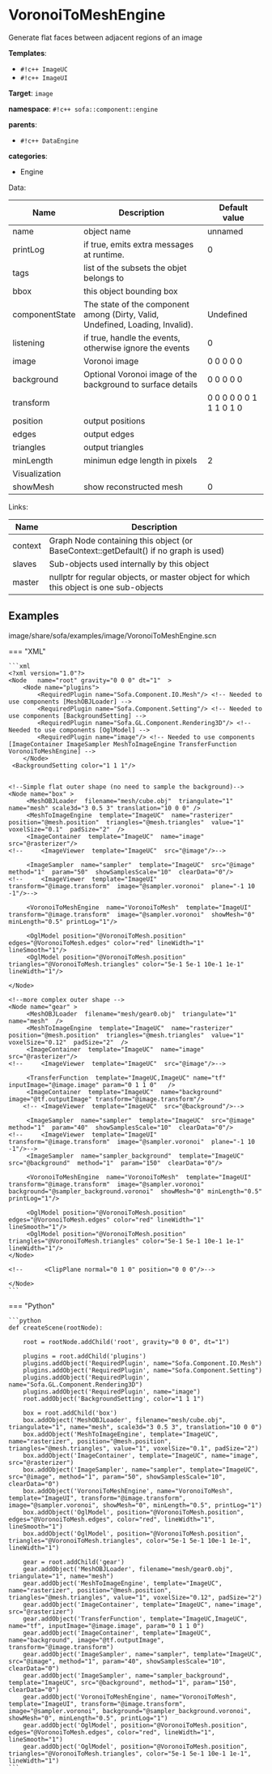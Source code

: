 # VoronoiToMeshEngine

Generate flat faces between adjacent regions of an image


__Templates__:

- `#!c++ ImageUC`
- `#!c++ ImageUI`

__Target__: `image`

__namespace__: `#!c++ sofa::component::engine`

__parents__: 

- `#!c++ DataEngine`

__categories__: 

- Engine

Data: 

<table>
<thead>
    <tr>
        <th>Name</th>
        <th>Description</th>
        <th>Default value</th>
    </tr>
</thead>
<tbody>
	<tr>
		<td>name</td>
		<td>
object name
</td>
		<td>unnamed</td>
	</tr>
	<tr>
		<td>printLog</td>
		<td>
if true, emits extra messages at runtime.
</td>
		<td>0</td>
	</tr>
	<tr>
		<td>tags</td>
		<td>
list of the subsets the objet belongs to
</td>
		<td></td>
	</tr>
	<tr>
		<td>bbox</td>
		<td>
this object bounding box
</td>
		<td></td>
	</tr>
	<tr>
		<td>componentState</td>
		<td>
The state of the component among (Dirty, Valid, Undefined, Loading, Invalid).
</td>
		<td>Undefined</td>
	</tr>
	<tr>
		<td>listening</td>
		<td>
if true, handle the events, otherwise ignore the events
</td>
		<td>0</td>
	</tr>
	<tr>
		<td>image</td>
		<td>
Voronoi image
</td>
		<td>0 0 0 0 0</td>
	</tr>
	<tr>
		<td>background</td>
		<td>
Optional Voronoi image of the background to surface details
</td>
		<td>0 0 0 0 0</td>
	</tr>
	<tr>
		<td>transform</td>
		<td>

</td>
		<td>0 0 0 0 0 0 1 1 1 0 1 0</td>
	</tr>
	<tr>
		<td>position</td>
		<td>
output positions
</td>
		<td></td>
	</tr>
	<tr>
		<td>edges</td>
		<td>
output edges
</td>
		<td></td>
	</tr>
	<tr>
		<td>triangles</td>
		<td>
output triangles
</td>
		<td></td>
	</tr>
	<tr>
		<td>minLength</td>
		<td>
minimun edge length in pixels
</td>
		<td>2</td>
	</tr>
	<tr>
		<td colspan="3">Visualization</td>
	</tr>
	<tr>
		<td>showMesh</td>
		<td>
show reconstructed mesh
</td>
		<td>0</td>
	</tr>

</tbody>
</table>

Links: 

| Name | Description |
| ---- | ----------- |
|context|Graph Node containing this object (or BaseContext::getDefault() if no graph is used)|
|slaves|Sub-objects used internally by this object|
|master|nullptr for regular objects, or master object for which this object is one sub-objects|



## Examples

image/share/sofa/examples/image/VoronoiToMeshEngine.scn

=== "XML"

    ```xml
    <?xml version="1.0"?>
    <Node 	name="root" gravity="0 0 0" dt="1"  >
        <Node name="plugins">
            <RequiredPlugin name="Sofa.Component.IO.Mesh"/> <!-- Needed to use components [MeshOBJLoader] -->
            <RequiredPlugin name="Sofa.Component.Setting"/> <!-- Needed to use components [BackgroundSetting] -->
            <RequiredPlugin name="Sofa.GL.Component.Rendering3D"/> <!-- Needed to use components [OglModel] -->
            <RequiredPlugin name="image"/> <!-- Needed to use components [ImageContainer ImageSampler MeshToImageEngine TransferFunction VoronoiToMeshEngine] -->
        </Node>
     <BackgroundSetting color="1 1 1"/>
    	
    
    <!--Simple flat outer shape (no need to sample the background)-->
    <Node name="box" >
    	 <MeshOBJLoader  filename="mesh/cube.obj"  triangulate="1"  name="mesh" scale3d="3 0.5 3" translation="10 0 0" />
    	 <MeshToImageEngine  template="ImageUC"  name="rasterizer"  position="@mesh.position"  triangles="@mesh.triangles"  value="1"  voxelSize="0.1"  padSize="2"  />
    	 <ImageContainer  template="ImageUC"  name="image"  src="@rasterizer"/>
    <!--	 <ImageViewer  template="ImageUC"  src="@image"/>-->
    
    	 <ImageSampler  name="sampler"  template="ImageUC"  src="@image"  method="1"  param="50"  showSamplesScale="10"  clearData="0"/>
    <!--	 <ImageViewer  template="ImageUI"  transform="@image.transform"  image="@sampler.voronoi"  plane="-1 10 -1"/>-->
    
    	 <VoronoiToMeshEngine  name="VoronoiToMesh"  template="ImageUI"  transform="@image.transform"  image="@sampler.voronoi"  showMesh="0" minLength="0.5" printLog="1"/>
    
    	 <OglModel position="@VoronoiToMesh.position" edges="@VoronoiToMesh.edges" color="red" lineWidth="1" lineSmooth="1"/>
    	 <OglModel position="@VoronoiToMesh.position" triangles="@VoronoiToMesh.triangles" color="5e-1 5e-1 10e-1 1e-1" lineWidth="1"/>
    
    </Node>
    
    <!--more complex outer shape -->
    <Node name="gear" >
    	 <MeshOBJLoader  filename="mesh/gear0.obj"  triangulate="1"  name="mesh"  />
    	 <MeshToImageEngine  template="ImageUC"  name="rasterizer"  position="@mesh.position"  triangles="@mesh.triangles"  value="1"  voxelSize="0.12"  padSize="2"  />
    	 <ImageContainer  template="ImageUC"  name="image"  src="@rasterizer"/>
    <!--	 <ImageViewer  template="ImageUC"  src="@image"/>-->
    
    	 <TransferFunction  template="ImageUC,ImageUC" name="tf" inputImage="@image.image" param="0 1 1 0"   />
    	 <ImageContainer  template="ImageUC"  name="background"  image="@tf.outputImage" transform="@image.transform"/>
    	<!-- <ImageViewer  template="ImageUC"  src="@background"/>-->
    
    	 <ImageSampler  name="sampler"  template="ImageUC"  src="@image"  method="1"  param="40"  showSamplesScale="10"  clearData="0"/>
    <!--	 <ImageViewer  template="ImageUI"  transform="@image.transform"  image="@sampler.voronoi"  plane="-1 10 -1"/>-->
    	 <ImageSampler  name="sampler_background"  template="ImageUC"  src="@background"  method="1"  param="150"  clearData="0"/>
    
    	 <VoronoiToMeshEngine  name="VoronoiToMesh"  template="ImageUI"  transform="@image.transform"  image="@sampler.voronoi"  background="@sampler_background.voronoi"  showMesh="0" minLength="0.5" printLog="1"/>
    
    	 <OglModel position="@VoronoiToMesh.position" edges="@VoronoiToMesh.edges" color="red" lineWidth="1" lineSmooth="1"/>
    	 <OglModel position="@VoronoiToMesh.position" triangles="@VoronoiToMesh.triangles" color="5e-1 5e-1 10e-1 1e-1" lineWidth="1"/>
    </Node>
    
    <!--	  <ClipPlane normal="0 1 0" position="0 0 0"/>-->
    
    </Node>
    ```

=== "Python"

    ```python
    def createScene(rootNode):

        root = rootNode.addChild('root', gravity="0 0 0", dt="1")

        plugins = root.addChild('plugins')
        plugins.addObject('RequiredPlugin', name="Sofa.Component.IO.Mesh")
        plugins.addObject('RequiredPlugin', name="Sofa.Component.Setting")
        plugins.addObject('RequiredPlugin', name="Sofa.GL.Component.Rendering3D")
        plugins.addObject('RequiredPlugin', name="image")
        root.addObject('BackgroundSetting', color="1 1 1")

        box = root.addChild('box')
        box.addObject('MeshOBJLoader', filename="mesh/cube.obj", triangulate="1", name="mesh", scale3d="3 0.5 3", translation="10 0 0")
        box.addObject('MeshToImageEngine', template="ImageUC", name="rasterizer", position="@mesh.position", triangles="@mesh.triangles", value="1", voxelSize="0.1", padSize="2")
        box.addObject('ImageContainer', template="ImageUC", name="image", src="@rasterizer")
        box.addObject('ImageSampler', name="sampler", template="ImageUC", src="@image", method="1", param="50", showSamplesScale="10", clearData="0")
        box.addObject('VoronoiToMeshEngine', name="VoronoiToMesh", template="ImageUI", transform="@image.transform", image="@sampler.voronoi", showMesh="0", minLength="0.5", printLog="1")
        box.addObject('OglModel', position="@VoronoiToMesh.position", edges="@VoronoiToMesh.edges", color="red", lineWidth="1", lineSmooth="1")
        box.addObject('OglModel', position="@VoronoiToMesh.position", triangles="@VoronoiToMesh.triangles", color="5e-1 5e-1 10e-1 1e-1", lineWidth="1")

        gear = root.addChild('gear')
        gear.addObject('MeshOBJLoader', filename="mesh/gear0.obj", triangulate="1", name="mesh")
        gear.addObject('MeshToImageEngine', template="ImageUC", name="rasterizer", position="@mesh.position", triangles="@mesh.triangles", value="1", voxelSize="0.12", padSize="2")
        gear.addObject('ImageContainer', template="ImageUC", name="image", src="@rasterizer")
        gear.addObject('TransferFunction', template="ImageUC,ImageUC", name="tf", inputImage="@image.image", param="0 1 1 0")
        gear.addObject('ImageContainer', template="ImageUC", name="background", image="@tf.outputImage", transform="@image.transform")
        gear.addObject('ImageSampler', name="sampler", template="ImageUC", src="@image", method="1", param="40", showSamplesScale="10", clearData="0")
        gear.addObject('ImageSampler', name="sampler_background", template="ImageUC", src="@background", method="1", param="150", clearData="0")
        gear.addObject('VoronoiToMeshEngine', name="VoronoiToMesh", template="ImageUI", transform="@image.transform", image="@sampler.voronoi", background="@sampler_background.voronoi", showMesh="0", minLength="0.5", printLog="1")
        gear.addObject('OglModel', position="@VoronoiToMesh.position", edges="@VoronoiToMesh.edges", color="red", lineWidth="1", lineSmooth="1")
        gear.addObject('OglModel', position="@VoronoiToMesh.position", triangles="@VoronoiToMesh.triangles", color="5e-1 5e-1 10e-1 1e-1", lineWidth="1")
    ```

